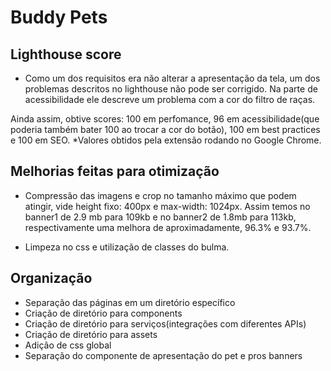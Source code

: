 # Buddy Pets

## Lighthouse score

* Como um dos requisitos era não alterar a apresentação da tela, um dos problemas descritos no lighthouse não pode ser
corrigido. Na parte de acessibilidade ele descreve um problema com a cor do filtro de raças.

Ainda assim, obtive scores: 100 em perfomance, 96 em acessibilidade(que poderia também bater 100 ao trocar a cor do
botão), 100 em best practices e 100 em SEO. *Valores obtidos pela extensão rodando no Google Chrome.

## Melhorias feitas para otimização

* Compressão das imagens e crop no tamanho máximo que podem atingir, vide height fixo: 400px e max-width: 1024px. Assim temos no banner1 de 2.9 mb para 109kb e no banner2 de 1.8mb para 113kb, respectivamente uma melhora de aproximadamente, 96.3% e 93.7%.

* Limpeza no css e utilização de classes do bulma.

## Organização

* Separação das páginas em um diretório específico
* Criação de diretório para components
* Criação de diretório para serviços(integrações com diferentes APIs)
* Criação de diretório para assets
* Adição de css global
* Separação do componente de apresentação do pet e pros banners
